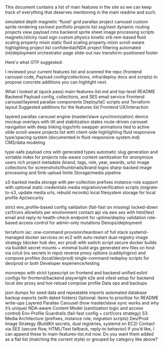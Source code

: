This document contains a list of main features in the site so we can keep track of everything that deserves mentioning in the main readme and such.

simulated depth magnetic 'fluxel' grid
parallax project carousel
custom sprite rendering
ssr/next portfolio projects list
ssg/next dynamic routing projects view
payload cms backend
sprite sheet image processing scripts
magnetic/sticky road sign
custom physics kinetic orb
rem-based fluid scaling property mixin
static fluid scaling property mixin
scroll-aware highlighting project list
confidential/NDA project filtering
automated (re)deployment orchestrator
page slide-out nav
transform-positioned footer


Here's what GTP suggested:


I reviewed your current features list and scanned the repo (frontend carousel code, Payload config/collections, infra/deploy docs and scripts) to propose concrete additions you can highlight next.

What I looked at (quick pass)
main-features-list.md and top-level README
Backend Payload config, collections, and SES email service
Frontend carousel/layered parallax components
Deploy/IaC scripts and Terraform layout
Suggested additions for the features list
Frontend UX/interaction

layered parallax carousel engine (master/slave synchronization)
device mockup overlays with tilt and stabilization states
route-driven carousel navigation with deep linking
logo/info swapper animations tied to active slide
scroll-aware projects list with client-side highlighting
fluid responsive type/spacing system (documented in fluid-responsive-system.md)
CMS/data modeling

type-safe payload cms with generated types
automatic slug generation and sortable index for projects
nda-aware content sanitization for anonymous users
rich project metadata (brand, tags, role, year, awards, urls)
image collections for screenshots/thumbnails/brand logos
sharp-backed image processing and 5mb upload limits
Storage/media pipeline

s3-backed media storage with per-collection prefixes
instance-role support with optional static credentials
media migration/verification scripts (migrate-to-s3, update media urls, rebuild records)
local filesystem storage for local profile
Api/security

strict env_profile-based config validation (fail-fast on missing)
locked-down csrf/cors allowlists per environment
contact api via aws ses with html/text email and reply-to
health-check endpoint for uptime/deploy validation
role-based access control for admin-only mutations
Devops/deployment

terraform iac: one-command provision/teardown of full stack
systemd-managed docker services on ec2 with auto-restart
dual-registry image strategy (docker hub dev, ecr prod) with switch script
secure docker builds via buildkit secret mounts + minimal build args
generated env files on host via ci/cd (no secrets in repo)
reverse proxy options (caddy/nginx) and compose profiles (local/dev/prod)
single-command redeploy scripts for dev/prod or both
Developer experience/testing

monorepo with strict typescript on frontend and backend
unified eslint configs for frontend/backend
playwright e2e and vitest setup for backend
local dev proxy and hot-reload compose profile
Data ops and backups

json dumps for seed data and repeatable imports
automated database backup exports (with dated folders)
Optional: items to prioritize for README write-ups
Layered Parallax Carousel (how master/slave sync works and why it’s unique)
NDA-aware Content Model (sanitization logic and access control)
Env-Profile Guardrails (fail-fast config + csrf/cors strategy)
S3 Media Architecture (prefixes, instance role, migration scripts)
Dev/Prod Image Strategy (BuildKit secrets, dual registries, systemd on EC2)
Contact via SES (secure flow, HTML/Text fallback, reply-to behavior)
If you’d like, I can append these to main-features-list.md now. Do you want them added as a flat list (matching the current style) or grouped by category like above?